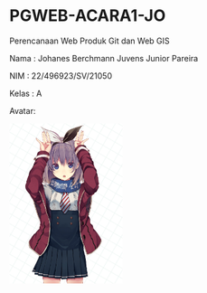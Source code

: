 # PGWEB-ACARA1-JO
Perencanaan Web Produk Git dan Web GIS

Nama : Johanes Berchmann Juvens Junior Pareira 

NIM : 22/496923/SV/21050

Kelas : A

Avatar:

<img src="image/Hijiribashi.Kirika.full.1357131.jpg" width="200">